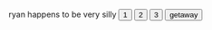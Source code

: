 <html lang="en-us">
	<head>
		ryan happens to be very silly
	</head>
 	<body>
		<canvas id="stage" width="600" height="600"></canvas>
		<script type="text/javascript">
			window.onload = document.getElementById("playing")	
			<!--IF VAR GAME = (whatever game) SETS ID OF THAT GAME TO PLAYING-->
		</script>
		  <button id="1">1</button>
		<script type="text/javascript">
		var 1 = document.getElementById ("1") ;
		var game = 0 ;
		var onClick = function( e ) {
 		   console.log('game was ', game);
		    game = 1 ;
		    console.log('Now game = ' , game);
		}
		1.onclick = onClick ;
		</script>
		  <button id="2">2</button>
		<script type="text/javascript">
		var 2 = document.getElementById ("2") ;
		var game = 0 ;
		var onClick = function( e ) {
 		   console.log('game was ', game);
		    game = 2 ;
		    console.log('Now game = ' , game);
		}
		2.onclick = onClick ;
		</script>
  		  <button id="3">3</button>
		<script type="text/javascript">
		var 3 = document.getElementById ("3") ;
		var game = 0 ;
		var onClick = function( e ) {
 		   console.log('game was ', game);
		    game = 3 ;
		    console.log('Now game = ' , game);
		}
		3.onclick = onClick ;
		</script>
		<button>
			<script type="text/javascript">
			var c = document.getElementById("stage") ;
			var ctx = c.getContext("2d") ;
			var onClick = function( e ) {
				window.location = "lordsofdank.github.io/GetawayShootout/"
						</script>
			getaway
		</button>
  	</body>
